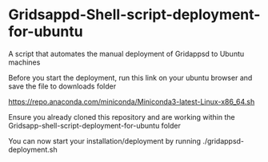 # Gridsappd-Shell-script-deployment-for-ubuntu
A script that automates the manual deployment of Gridappsd to Ubuntu machines

Before you start the deployment, run this link on your ubuntu browser and save the file to downloads folder

https://repo.anaconda.com/miniconda/Miniconda3-latest-Linux-x86_64.sh

Ensure you already cloned this repository and are working within the Gridsapp-shell-script-deployment-for-ubuntu folder

You can now start your installation/deployment by running ./gridappsd-deployment.sh 
